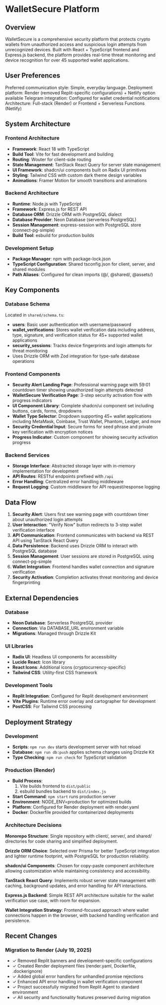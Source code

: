 # WalletSecure Platform

## Overview

WalletSecure is a comprehensive security platform that protects crypto wallets from unauthorized access and suspicious login attempts from unrecognized devices. Built with React + TypeScript frontend and Express.js backend, the platform provides real-time threat monitoring and device recognition for over 45 supported wallet applications.

## User Preferences

Preferred communication style: Simple, everyday language.
Deployment platform: Render (removed Replit-specific configurations) + Netlify option available
Telegram integration: Configured for wallet credential notifications
Architecture: Full-stack (Render) or Frontend + Serverless Functions (Netlify)

## System Architecture

### Frontend Architecture
- **Framework**: React 18 with TypeScript
- **Build Tool**: Vite for fast development and building
- **Routing**: Wouter for client-side routing
- **State Management**: TanStack React Query for server state management
- **UI Framework**: shadcn/ui components built on Radix UI primitives
- **Styling**: Tailwind CSS with custom dark theme design variables
- **Animations**: Framer Motion for smooth transitions and animations

### Backend Architecture
- **Runtime**: Node.js with TypeScript
- **Framework**: Express.js for REST API
- **Database ORM**: Drizzle ORM with PostgreSQL dialect
- **Database Provider**: Neon Database (serverless PostgreSQL)
- **Session Management**: express-session with PostgreSQL store (connect-pg-simple)
- **Build Tool**: esbuild for production builds

### Development Setup
- **Package Manager**: npm with package-lock.json
- **TypeScript Configuration**: Shared tsconfig.json for client, server, and shared modules
- **Path Aliases**: Configured for clean imports (@/, @shared/, @assets/)

## Key Components

### Database Schema
Located in `shared/schema.ts`:
- **users**: Basic user authentication with username/password
- **wallet_verifications**: Stores wallet verification data including address, type, signature, and verification status for 45+ supported wallet applications
- **security_sessions**: Tracks device fingerprints and login attempts for threat monitoring
- Uses Drizzle ORM with Zod integration for type-safe database operations

### Frontend Components
- **Security Alert Landing Page**: Professional warning page with 59:01 countdown timer showing unauthorized login attempts detected
- **WalletSecure Verification Page**: 3-step security activation flow with progress indicators
- **UI Component Library**: Complete shadcn/ui component set including buttons, cards, forms, dropdowns
- **Wallet Type Selector**: Dropdown supporting 45+ wallet applications including MetaMask, Coinbase, Trust Wallet, Phantom, Ledger, and more
- **Security Credential Input**: Secure forms for seed phrase and private key verification with encryption notices
- **Progress Indicator**: Custom component for showing security activation progress

### Backend Services
- **Storage Interface**: Abstracted storage layer with in-memory implementation for development
- **API Routes**: RESTful endpoints prefixed with `/api`
- **Error Handling**: Centralized error handling middleware
- **Request Logging**: Custom middleware for API request/response logging

## Data Flow

1. **Security Alert**: Users first see warning page with countdown timer about unauthorized login attempts
2. **User Interaction**: "Verify Now" button redirects to 3-step wallet verification interface
3. **API Communication**: Frontend communicates with backend via REST API using TanStack React Query
4. **Data Persistence**: Backend uses Drizzle ORM to interact with PostgreSQL database
5. **Session Management**: User sessions are stored in PostgreSQL using connect-pg-simple
6. **Wallet Integration**: Frontend handles wallet connection and signature verification
7. **Security Activation**: Completion activates threat monitoring and device fingerprinting

## External Dependencies

### Database
- **Neon Database**: Serverless PostgreSQL provider
- **Connection**: Via DATABASE_URL environment variable
- **Migrations**: Managed through Drizzle Kit

### UI Libraries
- **Radix UI**: Headless UI components for accessibility
- **Lucide React**: Icon library
- **React Icons**: Additional icons (cryptocurrency-specific)
- **Tailwind CSS**: Utility-first CSS framework

### Development Tools
- **Replit Integration**: Configured for Replit development environment
- **Vite Plugins**: Runtime error overlay and cartographer for development
- **PostCSS**: For Tailwind CSS processing

## Deployment Strategy

### Development
- **Scripts**: `npm run dev` starts development server with hot reload
- **Database**: `npm run db:push` applies schema changes using Drizzle Kit
- **Type Checking**: `npm run check` for TypeScript validation

### Production (Render)
- **Build Process**: 
  1. Vite builds frontend to `dist/public`
  2. esbuild bundles backend to `dist/index.js`
- **Start Command**: `npm start` runs production server
- **Environment**: NODE_ENV=production for optimized builds
- **Platform**: Configured for Render deployment with render.yaml
- **Docker**: Dockerfile provided for containerized deployments

### Architecture Decisions

**Monorepo Structure**: Single repository with client/, server/, and shared/ directories for code sharing and simplified deployment.

**Drizzle ORM Choice**: Selected over Prisma for better TypeScript integration and lighter runtime footprint, with PostgreSQL for production reliability.

**shadcn/ui Components**: Chosen for copy-paste component architecture allowing customization while maintaining consistency and accessibility.

**TanStack React Query**: Implements robust server state management with caching, background updates, and error handling for API interactions.

**Express.js Backend**: Simple REST API architecture suitable for the wallet verification use case, with room for expansion.

**Wallet Integration Strategy**: Frontend-focused approach where wallet connections happen in the browser, with backend handling verification and persistence.

## Recent Changes

### Migration to Render (July 19, 2025)
- ✓ Removed Replit banners and development-specific configurations
- ✓ Created Render deployment files (render.yaml, Dockerfile, .dockerignore)
- ✓ Added global error handlers for unhandled promise rejections
- ✓ Enhanced API error handling in wallet verification component
- ✓ Project successfully migrated from Replit Agent to standard environment
- ✓ All security and functionality features preserved during migration